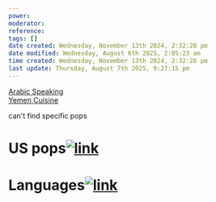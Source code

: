 ```yaml
---
power: 
moderator:
reference:
tags: []
date created: Wednesday, November 13th 2024, 2:32:28 pm
date modified: Wednesday, August 6th 2025, 2:05:23 am
time created: Wednesday, November 13th 2024, 2:32:28 pm
last update: Thursday, August 7th 2025, 9:27:15 pm
---
```

[Arabic Speaking](https://localhost/tiki-26.2/tiki-index.php?page=Arabic-Speaking "Arabic Speaking")  
[Yemen Cuisine](https://localhost/tiki-26.2/tiki-editpage.php?page=Yemen+Cuisine)

can't find specific pops

# US pops[![link](https://localhost/tiki-26.2/img/icons/link.png)](https://localhost/tiki-26.2/tiki-index.php?page=Yemen#US_pops)

# Languages[![link](https://localhost/tiki-26.2/img/icons/link.png)](https://localhost/tiki-26.2/tiki-index.php?page=Yemen#Languages)